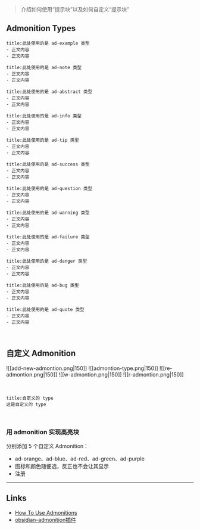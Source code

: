 >介绍如何使用“提示块”以及如何自定义“提示块”
## Admonition Types
```ad-example
title:此处使用的是 ad-example 类型
- 正文内容
- 正文内容
```

```ad-note
title:此处使用的是 ad-note 类型
- 正文内容
- 正文内容
```

```ad-abstract
title:此处使用的是 ad-abstract 类型
- 正文内容
- 正文内容
```

```ad-info
title:此处使用的是 ad-info 类型
- 正文内容
- 正文内容
```

```ad-tip
title:此处使用的是 ad-tip 类型
- 正文内容
- 正文内容
```

```ad-success
title:此处使用的是 ad-success 类型
- 正文内容
- 正文内容
```

```ad-question
title:此处使用的是 ad-question 类型
- 正文内容
- 正文内容
```

```ad-warning
title:此处使用的是 ad-warning 类型
- 正文内容
- 正文内容
```

```ad-failure
title:此处使用的是 ad-failure 类型
- 正文内容
- 正文内容
```

```ad-danger
title:此处使用的是 ad-danger 类型
- 正文内容
- 正文内容
```

```ad-bug
title:此处使用的是 ad-bug 类型
- 正文内容
- 正文内容
```

```ad-quote
title:此处使用的是 ad-quote 类型
- 正文内容
- 正文内容
```

</br>

## 自定义 Admonition
![[add-new-admontion.png|150]] ![[admontion-type.png|150]] ![[re-admontion.png|150]] ![[w-admontion.png|150]] ![[r-admontion.png|150]]

</br>

```ad-mypurple
title:自定义的 type
这是自定义的 type
```

</br>

### 用 admonition 实现高亮块
分别添加 5 个自定义 Admonition：
- ad-orange、ad-blue、ad-red、ad-green、ad-purple
- 图标和颜色随便选，反正也不会让其显示
- 注册

---
## Links
- [How To Use Admonitions](https://squidfunk.github.io/mkdocs-material/reference/admonitions/)
- [obsidian-admonition插件](https://github.com/valentine195/obsidian-admonition)

